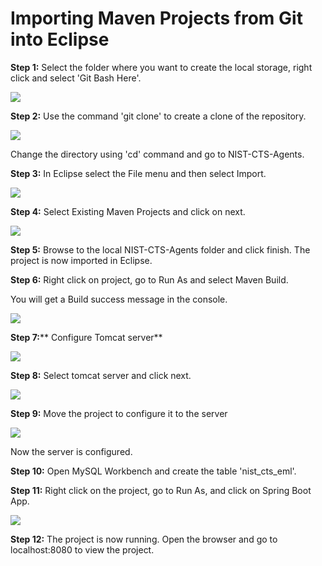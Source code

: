 # **Importing Maven Projects from Git into Eclipse**

**Step 1:** Select the folder where you want to create the local storage, right click and select &#39;Git Bash Here&#39;.

![](/https://github.com/EnergyMashupLab/NIST-CTS-Agents/tree/sprint4/HowToDevelop/pictures/step1.png)

**Step 2:** Use the command &#39;git clone&#39; to create a clone of the repository.

![](/https://github.com/EnergyMashupLab/NIST-CTS-Agents/tree/sprint4/HowToDevelop/pictures/step2.PNG)

Change the directory using &#39;cd&#39; command and go to NIST-CTS-Agents.

**Step 3:** In Eclipse select the File menu and then select Import.

![](/https://github.com/EnergyMashupLab/NIST-CTS-Agents/tree/sprint4/HowToDevelop/pictures/step3.PNG)

**Step 4:** Select Existing Maven Projects and click on next.

![](/https://github.com/EnergyMashupLab/NIST-CTS-Agents/tree/sprint4/HowToDevelop/pictures/step4.PNG)

**Step 5:** Browse to the local NIST-CTS-Agents folder and click finish. The project is now imported in Eclipse.

**Step 6:** Right click on project, go to Run As and select Maven Build.

You will get a Build success message in the console.

![](/https://github.com/EnergyMashupLab/NIST-CTS-Agents/tree/sprint4/HowToDevelop/pictures/step5.png)

**Step 7:**** Configure Tomcat server**

![](/https://github.com/EnergyMashupLab/NIST-CTS-Agents/tree/sprint4/HowToDevelop/pictures/step7.PNG)

**Step 8:** Select tomcat server and click next.

![](/https://github.com/EnergyMashupLab/NIST-CTS-Agents/tree/sprint4/HowToDevelop/pictures/step8.PNG)

**Step 9:** Move the project to configure it to the server

![](/https://github.com/EnergyMashupLab/NIST-CTS-Agents/tree/sprint4/HowToDevelop/pictures/step9.PNG)

Now the server is configured.

**Step 10:** Open MySQL Workbench and create the table &#39;nist\_cts\_eml&#39;.

**Step 11:** Right click on the project, go to Run As, and click on Spring Boot App.

 ![](/https://github.com/EnergyMashupLab/NIST-CTS-Agents/tree/sprint4/HowToDevelop/pictures/step10.png)

**Step 12:** The project is now running. Open the browser and go to localhost:8080 to view the project.
